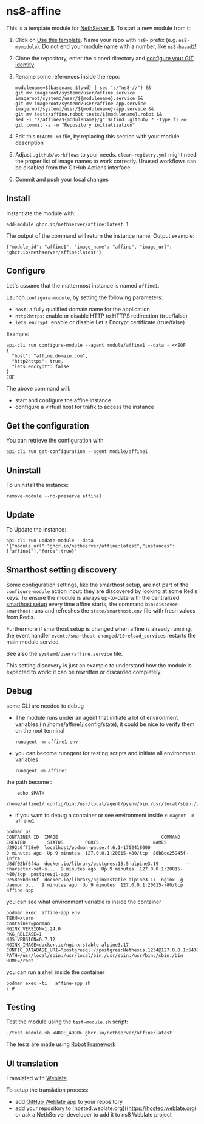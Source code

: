 # ns8-affine

This is a template module for [NethServer 8](https://github.com/NethServer/ns8-core).
To start a new module from it:

1. Click on [Use this template](https://github.com/NethServer/ns8-affine/generate).
   Name your repo with `ns8-` prefix (e.g. `ns8-mymodule`). 
   Do not end your module name with a number, like ~~`ns8-baaad2`~~!

1. Clone the repository, enter the cloned directory and
   [configure your GIT identity](https://git-scm.com/book/en/v2/Getting-Started-First-Time-Git-Setup#_your_identity)

1. Rename some references inside the repo:
   ```
   modulename=$(basename $(pwd) | sed 's/^ns8-//') &&
   git mv imageroot/systemd/user/affine.service imageroot/systemd/user/${modulename}.service &&
   git mv imageroot/systemd/user/affine-app.service imageroot/systemd/user/${modulename}-app.service && 
   git mv tests/affine.robot tests/${modulename}.robot &&
   sed -i "s/affine/${modulename}/g" $(find .github/ * -type f) &&
   git commit -a -m "Repository initialization"
   ```

1. Edit this `README.md` file, by replacing this section with your module
   description

1. Adjust `.github/workflows` to your needs. `clean-registry.yml` might
   need the proper list of image names to work correctly. Unused workflows
   can be disabled from the GitHub Actions interface.

1. Commit and push your local changes

## Install

Instantiate the module with:

    add-module ghcr.io/nethserver/affine:latest 1

The output of the command will return the instance name.
Output example:

    {"module_id": "affine1", "image_name": "affine", "image_url": "ghcr.io/nethserver/affine:latest"}

## Configure

Let's assume that the mattermost instance is named `affine1`.

Launch `configure-module`, by setting the following parameters:
- `host`: a fully qualified domain name for the application
- `http2https`: enable or disable HTTP to HTTPS redirection (true/false)
- `lets_encrypt`: enable or disable Let's Encrypt certificate (true/false)


Example:

```
api-cli run configure-module --agent module/affine1 --data - <<EOF
{
  "host": "affine.domain.com",
  "http2https": true,
  "lets_encrypt": false
}
EOF
```

The above command will:
- start and configure the affine instance
- configure a virtual host for trafik to access the instance

## Get the configuration
You can retrieve the configuration with

```
api-cli run get-configuration --agent module/affine1
```

## Uninstall

To uninstall the instance:

    remove-module --no-preserve affine1

## Update

To Update the instance:

    api-cli run update-module --data '{"module_url":"ghcr.io/nethserver/affine:latest","instances":["affine1"],"force":true}'

## Smarthost setting discovery

Some configuration settings, like the smarthost setup, are not part of the
`configure-module` action input: they are discovered by looking at some
Redis keys.  To ensure the module is always up-to-date with the
centralized [smarthost
setup](https://nethserver.github.io/ns8-core/core/smarthost/) every time
affine starts, the command `bin/discover-smarthost` runs and refreshes
the `state/smarthost.env` file with fresh values from Redis.

Furthermore if smarthost setup is changed when affine is already
running, the event handler `events/smarthost-changed/10reload_services`
restarts the main module service.

See also the `systemd/user/affine.service` file.

This setting discovery is just an example to understand how the module is
expected to work: it can be rewritten or discarded completely.

## Debug

some CLI are needed to debug

- The module runs under an agent that initiate a lot of environment variables (in /home/affine1/.config/state), it could be nice to verify them
on the root terminal

    `runagent -m affine1 env`

- you can become runagent for testing scripts and initiate all environment variables
  
    `runagent -m affine1`

 the path become : 
```
    echo $PATH
    /home/affine1/.config/bin:/usr/local/agent/pyenv/bin:/usr/local/sbin:/usr/local/bin:/usr/sbin:/usr/bin:/usr/
```

- if you want to debug a container or see environment inside
 `runagent -m affine1`
 ```
podman ps
CONTAINER ID  IMAGE                                      COMMAND               CREATED        STATUS        PORTS                    NAMES
d292c6ff28e9  localhost/podman-pause:4.6.1-1702418000                          9 minutes ago  Up 9 minutes  127.0.0.1:20015->80/tcp  80b8de25945f-infra
d8df02bf6f4a  docker.io/library/postgres:15.5-alpine3.19          --character-set-s...  9 minutes ago  Up 9 minutes  127.0.0.1:20015->80/tcp  postgresql-app
9e58e5bd676f  docker.io/library/nginx:stable-alpine3.17  nginx -g daemon o...  9 minutes ago  Up 9 minutes  127.0.0.1:20015->80/tcp  affine-app
```

you can see what environment variable is inside the container
```
podman exec  affine-app env
TERM=xterm
container=podman
NGINX_VERSION=1.24.0
PKG_RELEASE=1
NJS_VERSION=0.7.12
NGINX_IMAGE=docker.io/nginx:stable-alpine3.17
CONFIG_DATABASE_URI="postgresql://postgres:Nethesis,1234@127.0.0.1:5432/toto"
PATH=/usr/local/sbin:/usr/local/bin:/usr/sbin:/usr/bin:/sbin:/bin
HOME=/root
```

you can run a shell inside the container

```
podman exec -ti   affine-app sh
/ # 
```
## Testing

Test the module using the `test-module.sh` script:


    ./test-module.sh <NODE_ADDR> ghcr.io/nethserver/affine:latest

The tests are made using [Robot Framework](https://robotframework.org/)

## UI translation

Translated with [Weblate](https://hosted.weblate.org/projects/ns8/).

To setup the translation process:

- add [GitHub Weblate app](https://docs.weblate.org/en/latest/admin/continuous.html#github-setup) to your repository
- add your repository to [hosted.weblate.org]((https://hosted.weblate.org) or ask a NethServer developer to add it to ns8 Weblate project
